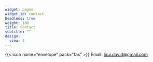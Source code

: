 ```yaml
---
widget: pages
widget_id: contact
headless: true
weight: 100
title: Contact
subtitle: ""
design:
  view: 4
---
```

{{< icon name="envelope" pack="fas" >}} Email: lirui.david@gmail.com